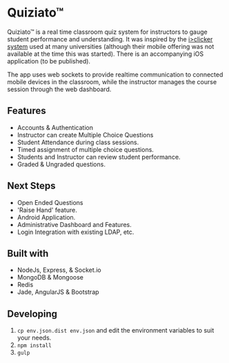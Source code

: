 Quiziato™
========

Quiziato™ is a real time classroom quiz system for instructors to gauge student performance and understanding. It was inspired by the [i>clicker system](https://www1.iclicker.com/) used at many universities (although their mobile offering was not available at the time this was started). There is an accompanying iOS application (to be published).

The app uses web sockets to provide realtime communication to connected mobile devices in the classroom, while the instructor manages the course session through the web dashboard.

## Features
- Accounts & Authentication
- Instructor can create Multiple Choice Questions
- Student Attendance during class sessions.
- Timed assignment of multiple choice questions.
- Students and Instructor can review student performance.
- Graded & Ungraded questions.

## Next Steps
- Open Ended Questions
- 'Raise Hand' feature.
- Android Application.
- Administrative Dashboard and Features.
- Login Integration with existing LDAP, etc.

## Built with
- NodeJs, Express, & Socket.io
- MongoDB & Mongoose
- Redis
- Jade, AngularJS & Bootstrap

## Developing
1. `cp env.json.dist env.json` and edit the environment variables to suit your needs.
2. `npm install`
3. `gulp`
